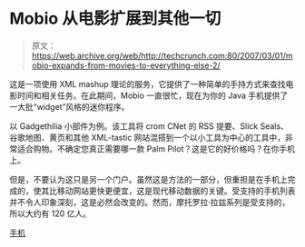 # Mobio 从电影扩展到其他一切

> 原文：<https://web.archive.org/web/http://techcrunch.com:80/2007/03/01/mobio-expands-from-movies-to-everything-else-2/>

这是一项使用 XML mashup 理论的服务，它提供了一种简单的手持方式来查找电影时间和相关任务。在此期间，Mobio 一直很忙，现在为你的 Java 手机提供了一大批“widget”风格的迷你程序。

以 Gadgethilia 小部件为例。该工具将 crom CNet 的 RSS 提要、Slick Seals、谷歌地图、黄页和其他 XML-tastic 网站混搭到一个以小工具为中心的工具中，非常适合购物。不确定您真正需要哪一款 Palm Pilot？这是它的好价格吗？在你手机上。

但是，不要认为这只是另一个门户。虽然这是方法的一部分，但重担是在手机上完成的，使其比移动网站更快更便宜，这是现代移动数据的关键。受支持的手机列表并不令人印象深刻，这是必然会改变的。然而，摩托罗拉·拉兹系列是受支持的，所以大约有 120 亿人。

[手机](https://web.archive.org/web/20160102021238/http://www.getmobio.com/)